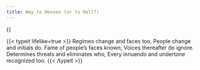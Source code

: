 ```yaml
---
title: Way to Heaven (or to Hell?)
---
```


{{<audio src="clue.mp3" caption="Clue" >}}

{{< typeit lifelike=true >}}
Regimes change and faces too,
People change and initials do.
Fame of people’s faces known,
Voices thereafter do ignore.
Determines threats and eliminates who,
Every innuendo and undertone recognized too.
{{< /typeit >}}
